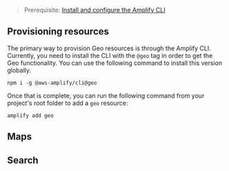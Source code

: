 > Prerequisite: [Install and configure the Amplify CLI](~/cli/start/install.md)

## Provisioning resources

The primary way to provision Geo resources is through the Amplify CLI. Currently, you need to install the CLI with the `@geo` tag in order to get the Geo functionality. You can use the following command to install this version globally.

```
npm i -g @aws-amplify/cli@geo
```

Once that is complete, you can run the following command from your project's root folder to add a `geo` resource:

```
amplify add geo
```

## Maps

## Search
